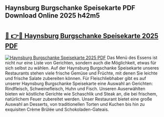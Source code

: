 ## Haynsburg Burgschanke Speisekarte PDF Download Online 2025 h42m5

# <h2><a href="http://gc5fvgr.nevu.top/?p=Haynsburg+Burgschanke+Speisekarte">🔗 👉🔴 Haynsburg Burgschanke Speisekarte 2025 PDF</a></h2>

[![Haynsburg Burgschanke Speisekarte 2025 PDF](https://i.imgur.com/dBaPXMq.png)](http://gc5fvgr.nevu.top/?p=Haynsburg+Burgschanke+Speisekarte)
Das Menü des Essens ist nicht nur eine Liste von Gerichten, sondern auch die Möglichkeit, etwas für sich selbst zu wählen. Auf der Haynsburg Burgschanke Speisekarte unseres Restaurants stehen viele frische Gemüse und Früchte, mit denen Sie leichte und frische Salate zubereiten können. Für Fleischliebhaber gibt es auf unserer Haynsburg Burgschanke Speisekarte eine Auswahl an Gerichten: Rindfleisch, Schweinefleisch, Huhn und Fisch. Unseren Auserwählten bieten wir köstliche Gerichte wie Schaschlik und Steak an, die bei frischem, natürlichem Feuer zubereitet werden. Unser Restaurant bietet eine große Auswahl an Desserts, von traditionellen Torten und Kuchen bis hin zu exquisiten Crème Brûlée und Schokoladen-Gateais.

